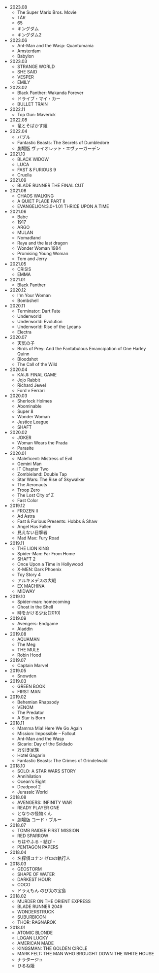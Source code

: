 * 2023.08
	* The Super Mario Bros. Movie
	* TÁR
	* 65
	* キングダム
	* キングダム2
* 2023.06
	* Ant-Man and the Wasp: Quantumania
	* Amsterdam
	* Babylon
* 2023.03
	* STRANGE WORLD
	* SHE SAID
	* VESPER
	* EMILY
* 2023.02
	* Black Panther: Wakanda Forever
	* ドライブ・マイ・カー
	* BULLET TRAIN
* 2022.11
	* Top Gun: Maverick
* 2022.08
	* 竜とそばかす姫
* 2022.04
	* バブル
	* Fantastic Beasts: The Secrets of Dumbledore
	* 劇場版 ヴァイオレット・エヴァーガーデン
* 2021.10
	* BLACK WIDOW
	* LUCA
	* FAST & FURIOUS 9
	* Cruella
* 2021.09
	* BLADE RUNNER THE FINAL CUT
* 2021.08
	* CHAOS WALKING
	* A QUIET PLACE PART II
	* EVANGELION:3.0+1.01 THRICE UPON A TIME
* 2021.06
	* Babe
	* 1917
	* ARGO
	* MULAN
	* Nomadland
	* Raya and the last dragon
	* Wonder Woman 1984
	* Promising Young Woman
	* Tom and Jerry
* 2021.05
	* CRISIS
	* EMMA
* 2021.01
	* Black Panther
* 2020.12
	* I'm Your Woman
	* Bombshell
* 2020.11
	* Terminator: Dart Fate
	* Underworld
	* Underworld: Evolution
	* Underworld: Rise of the Lycans
	* Electra
* 2020.07
	* 天気の子
	* Birds of Prey: And the Fantabulous Emancipation of One Harley Quinn
	* Bloodshot
	* The Call of the Wild
* 2020.04
	* KAIJI: FINAL GAME
	* Jojo Rabbit
	* Richard Jewel
	* Ford v Ferrari
* 2020.03
	* Sherlock Holmes
	* Abominable
	* Super 8
	* Wonder Woman
	* Justice League
	* SHAFT
* 2020.02
	* JOKER
	* Woman Wears the Prada
	* Parasite
* 2020.01
	* Maleficent: Mistress of Evil
	* Gemini Man
	* IT Chapter Two
	* Zombieland: Double Tap
	* Star Wars: The Rise of Skywalker
	* The Aeronauts
	* Troop Zero
	* The Lost City of Z
	* Fast Color
* 2019.12
	* FROZEN II
	* Ad Astra
	* Fast & Furious Presents: Hobbs & Shaw
	* Angel Has Fallen
	* 見えない目撃者
	* Mad Max: Fury Road
* 2019.11
	* THE LION KING
	* Spider-Man: Far From Home
	* SHAFT 2
	* Once Upon a Time in Hollywood
	* X-MEN: Dark Phoenix
	* Toy Story 4
	* アルキメデスの大戦
	* EX MACHINA
	* MIDWAY
* 2019.10
	* Spider-man: homecoming
	* Ghost in the Shell
	* 時をかける少女(2010)
* 2019.09
	* Avengers: Endgame
	* Aladdin
* 2019.08
	* AQUAMAN
	* The Meg
	* THE MULE
	* Robin Hood
* 2019.07
	* Captain Marvel
* 2019.05
	* Snowden
* 2019.03
	* GREEN BOOK
	* FIRST MAN
* 2019.02
	* Behemian Rhapsody
	* VENOM
	* The Predator
	* A Star is Born
* 2018.11
	* Mamma Mia! Here We Go Again
	* Mission: Impossible – Fallout
	* Ant-Man and the Wasp
	* Sicario: Day of the Soldado
	* 万引き家族
	* Hotel Gagarin
	* Fantastic Beasts: The Crimes of Grindelwald
* 2018.10
	* SOLO: A STAR WARS STORY
	* Annihilation
	* Ocean's Eight
	* Deadpool 2
	* Jurassic World
* 2018.08
	* AVENGERS: INFINITY WAR
	* READY PLAYER ONE
	* となりの怪物くん
	* 劇場版 コード・ブルー
* 2018.07
	* TOMB RAIDER FIRST MISSION
	* RED SPARROW
	* ちはやふる - 結び -
	* PENTAGON PAPERS
* 2018.04
	* 名探偵コナン ゼロの執行人
* 2018.03
	* GEOSTORM
	* SHAPE OF WATER
	* DARKEST HOUR
	* COCO
	* ドラえもん のび太の宝島
* 2018.02
	* MURDER ON THE ORIENT EXPRESS
	* BLADE RUNNER 2049
	* WONDERSTRUCK
	* SUBURBICON
	* THOR: RAGNAROK
* 2018.01
	* ATOMIC BLONDE
	* LOGAN LUCKY
 	* AMERICAN MADE
 	* KINGSMAN: THE GOLDEN CIRCLE
 	* MARK FELT: THE MAN WHO BROUGHT DOWN THE WHITE HOUSE
	* ナラタージュ
	* ひるね姫
